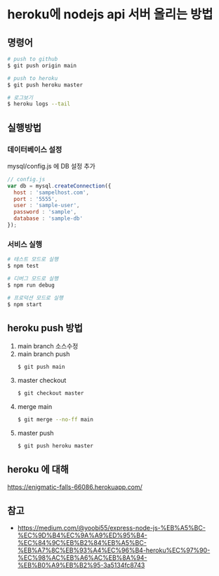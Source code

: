 # heroku에 nodejs api 서버 올리는 방법

## 명령어

```bash
# push to github
$ git push origin main

# push to heroku
$ git push heroku master

# 로그보기
$ heroku logs --tail
```

## 실행방법

### 데이터베이스 설정

mysql/config.js 에 DB 설정 추가

```js
// config.js
var db = mysql.createConnection({
  host : 'sampelhost.com',
  port : '5555',
  user : 'sample-user',
  password : 'sample',
  database : 'sample-db'
});
```

### 서비스 실행

```bash
# 테스트 모드로 실행
$ npm test

# 디버그 모드로 실행
$ npm run debug

# 프로덕션 모드로 실행
$ npm start
```

## heroku push 방법

1. main branch 소스수정
1. main branch push
    ```bash
    $ git push main
    ```
1. master checkout
    ```bash
    $ git checkout master 
    ```
1. merge main
    ```bash
    $ git merge --no-ff main
    ```
1. master push
    ```bash
    $ git push heroku master
    ```

## heroku 에 대해

https://enigmatic-falls-66086.herokuapp.com/


## 참고
- https://medium.com/@yoobi55/express-node-js-%EB%A5%BC-%EC%9D%B4%EC%9A%A9%ED%95%B4-%EC%84%9C%EB%B2%84%EB%A5%BC-%EB%A7%8C%EB%93%A4%EC%96%B4-heroku%EC%97%90-%EC%98%AC%EB%A6%AC%EB%8A%94-%EB%B0%A9%EB%B2%95-3a5134fc8743